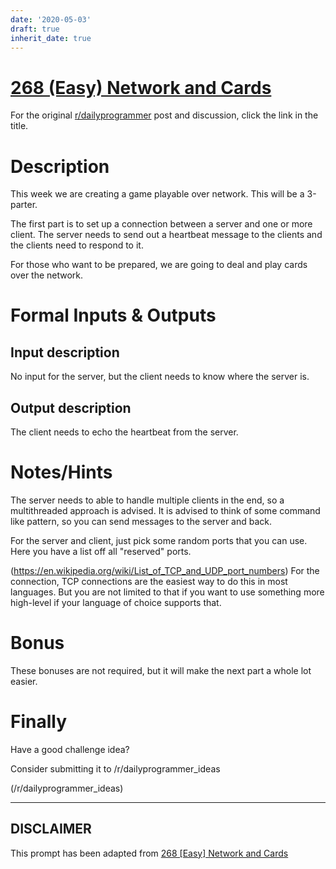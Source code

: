 ```yaml
---
date: '2020-05-03'
draft: true
inherit_date: true
---
```


# [268 (Easy) Network and Cards](https://www.reddit.com/r/dailyprogrammer/comments/4knivr/20160523_challenge_268_easy_network_and_cards/)

For the original [r/dailyprogrammer](https://www.reddit.com/r/dailyprogrammer/) post and discussion, click the link in the title.

# Description
This week we are creating a game playable over network. This will be a 3-parter.

The first part is to set up a connection between a server and one or more client.
The server needs to send out a heartbeat message to the clients and the clients need to respond to it.

For those who want to be prepared, we are going to deal and play cards over the network.

# Formal Inputs & Outputs
## Input description
No input for the server, but the client needs to know where the server is.

## Output description
The client needs to echo the heartbeat from the server.

# Notes/Hints
The server needs to able to handle multiple clients in the end, so a multithreaded approach is advised.
It is advised to think of some command like pattern, so you can send messages to the server and back.

For the server and client, just pick some random ports that you can use. Here you have a list off all "reserved" ports.

(https://en.wikipedia.org/wiki/List_of_TCP_and_UDP_port_numbers)
For the connection, TCP connections are the easiest way to do this in most languages. But you are not limited to that if you want to use something more high-level if your language of choice supports that.

# Bonus
These bonuses are not required, but it will make the next part a whole lot easier.

# Finally
Have a good challenge idea?

Consider submitting it to /r/dailyprogrammer_ideas

(/r/dailyprogrammer_ideas)

----
## **DISCLAIMER**
This prompt has been adapted from [268 [Easy] Network and Cards](https://www.reddit.com/r/dailyprogrammer/comments/4knivr/20160523_challenge_268_easy_network_and_cards/
)
